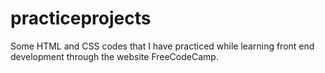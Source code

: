 # practiceprojects
Some HTML and CSS codes that I have practiced while learning front end development through the website FreeCodeCamp.
